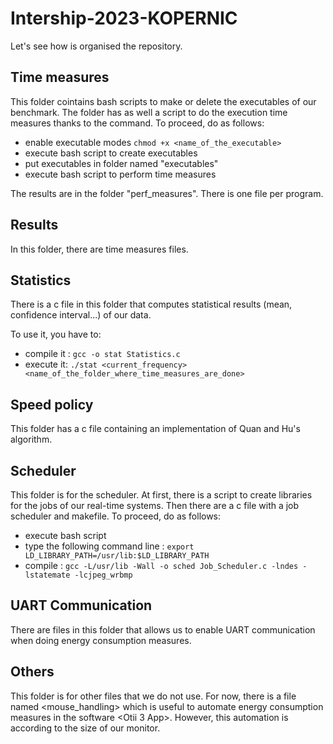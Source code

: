# Intership-2023-KOPERNIC

Let's see how is organised the repository. 

## Time measures

This folder cointains bash scripts to make or delete the executables of our benchmark. The folder has as well a script to do the execution time measures thanks to the <perf> command.
To proceed, do as follows:
- enable executable modes ```chmod +x <name_of_the_executable>```
- execute bash script to create executables
- put executables in folder named "executables"
- execute bash script to perform time measures

The results are in the folder "perf_measures". There is one file per program.

## Results

In this folder, there are time measures files.

## Statistics

There is a c file in this folder that computes statistical results (mean, confidence interval...) of our data. 

To use it, you have to:
- compile it : ```gcc -o stat Statistics.c```
- execute it: ```./stat <current_frequency> <name_of_the_folder_where_time_measures_are_done>```

## Speed policy

This folder has a c file containing an implementation of Quan and Hu's algorithm.

## Scheduler

This folder is for the scheduler. At first, there is a script to create libraries for the jobs of our real-time systems. Then there are a c file with a job scheduler and makefile.
To proceed, do as follows: 
- execute bash script
- type the following command line : ```export LD_LIBRARY_PATH=/usr/lib:$LD_LIBRARY_PATH```
- compile : ```gcc -L/usr/lib -Wall -o sched Job_Scheduler.c -lndes -lstatemate -lcjpeg_wrbmp``` 

## UART Communication

There are files in this folder that allows us to enable UART communication when doing energy consumption measures.

## Others

This folder is for other files that we do not use. For now, there is a file named <mouse_handling> which is useful to automate energy consumption measures in the software <Otii 3 App>. However, this automation is according to the size of our monitor.
